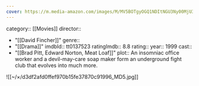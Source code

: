 ```yaml
---
cover: https://m.media-amazon.com/images/M/MV5BOTgyOGQ1NDItNGU3Ny00MjU3LTg2YWEtNmEyYjBiMjI1Y2M5XkEyXkFqcGc@._V1_SX300.jpg
---
```


category:: [[Movies]]
director:: 
  - "[[David Fincher]]"
genre:: 
  - "[[Drama]]"
imdbId:: tt0137523
ratingImdb:: 8.8
rating::
year:: 1999
cast:: 
  - "[[Brad Pitt, Edward Norton, Meat Loaf]]"
plot:: An insomniac office worker and a devil-may-care soap maker form an underground fight club that evolves into much more.

![[~/×/d3df2afd0ffef970b15fe37870c91996_MD5.jpg]]
